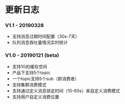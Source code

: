 # 更新日志

### V1.1 - 20190328
- 支持消息过期时间配置（30s-7天）
- 队列消息吞吐量情况实时统计


### V1.0 - 20190121 (beta)
- 支持1G的缓存空间
- 产品下支持5个topic
- 一个topic支持5个sub（即消费者）
- 支持集群消费模式
- 支持通过定义消息锁定时间（10-60s）来自定义消费模式
- 支持用户自定义消费位置

